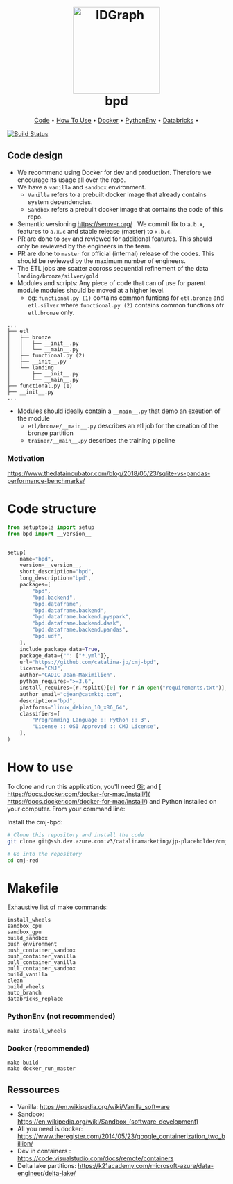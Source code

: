 
<h1 align="center">
  <br>
  <a href="https://drive.google.com/uc?id=1IadQpNk2653aaflkXL-EBxJDWX43l0KP"><img src="https://drive.google.com/uc?id=1IadQpNk2653aaflkXL-EBxJDWX43l0KP" alt="IDGraph" width="200"></a>
  <br>
    bpd
  <br>
</h1>

<p align="center">
  <a href="#code-structure">Code</a> •
  <a href="#how-to-use">How To Use</a> •
  <a href="#docker">Docker</a> •
  <a href="#PythonEnv">PythonEnv</a> •
  <a href="#Databricks">Databricks</a> •

[![Build Status](https://dev.azure.com/catalinamarketing/jp-placeholder/_apis/build/status/cmj-bpd?branchName=master)](https://dev.azure.com/catalinamarketing/jp-placeholder/_build/latest?definitionId=812&branchName=master)

## Code design
* We recommend using Docker for dev and production. Therefore we encourage its usage all over the repo.
* We have a `vanilla` and `sandbox` environment. 
  * `Vanilla` refers to a prebuilt docker image that already contains system dependencies.
  * `Sandbox` refers a prebuilt docker image that contains the code of this repo.
* Semantic versioning https://semver.org/ . We commit fix to `a.b.x`, features to `a.x.c` and stable release (master) to `x.b.c`. 
* PR are done to `dev` and reviewed for additional features. This should only be reviewed by the engineers in the team.
* PR are done to `master` for official (internal) release of the codes. This should be reviewed by the maximum number of engineers.   
* The ETL jobs are scatter accross sequential refinement of the data `landing/bronze/silver/gold` 
* Modules and scripts: Any piece of code that can of use for parent module modules should be moved at a higher level. 
  * eg: `functional.py (1)`  contains common funtions for `etl.bronze` and `etl.silver` where `functional.py (2)` contains common functions ofr `etl.bronze` only.
```
...
├── etl
│   ├── bronze
│   │   ├── __init__.py
│   │   └── __main__.py
│   ├── functional.py (2)
│   ├── __init__.py
│   └── landing
│       ├── __init__.py
│       └── __main__.py
├── functional.py (1)
├── __init__.py
...
```
* Modules should ideally contain a `__main__.py` that demo an exeution of the module
  * `etl/bronze/__main__.py` describes an etl job for the creation of the bronze partition
  * `trainer/__main__.py` describes the training pipeline



### Motivation
https://www.thedataincubator.com/blog/2018/05/23/sqlite-vs-pandas-performance-benchmarks/

# Code structure
```python
from setuptools import setup
from bpd import __version__


setup(
    name="bpd",
    version=__version__,
    short_description="bpd",
    long_description="bpd",
    packages=[
        "bpd",
        "bpd.backend",
        "bpd.dataframe",
        "bpd.dataframe.backend",
        "bpd.dataframe.backend.pyspark",
        "bpd.dataframe.backend.dask",
        "bpd.dataframe.backend.pandas",
        "bpd.udf",
    ],
    include_package_data=True,
    package_data={"": ["*.yml"]},
    url="https://github.com/catalina-jp/cmj-bpd",
    license="CMJ",
    author="CADIC Jean-Maximilien",
    python_requires=">=3.6",
    install_requires=[r.rsplit()[0] for r in open("requirements.txt")],
    author_email="cjean@catmktg.com",
    description="bpd",
    platforms="linux_debian_10_x86_64",
    classifiers=[
        "Programming Language :: Python :: 3",
        "License :: OSI Approved :: CMJ License",
    ],
)

```


# How to use
To clone and run this application, you'll need [Git](https://git-scm.com) and [ https://docs.docker.com/docker-for-mac/install/]( https://docs.docker.com/docker-for-mac/install/) and Python installed on your computer. 
From your command line:

Install the cmj-bpd:
```bash
# Clone this repository and install the code
git clone git@ssh.dev.azure.com:v3/catalinamarketing/jp-placeholder/cmj-bpd

# Go into the repository
cd cmj-red
```

# Makefile
Exhaustive list of make commands:
```
install_wheels
sandbox_cpu
sandbox_gpu
build_sandbox
push_environment
push_container_sandbox
push_container_vanilla
pull_container_vanilla
pull_container_sandbox
build_vanilla
clean
build_wheels
auto_branch 
databricks_replace
```
### PythonEnv (not recommended)
```
make install_wheels
``` 

### Docker (recommended)
```shell
make build
make docker_run_master
```

## Ressources
* Vanilla:  https://en.wikipedia.org/wiki/Vanilla_software
* Sandbox: https://en.wikipedia.org/wiki/Sandbox_(software_development)
* All you need is docker: https://www.theregister.com/2014/05/23/google_containerization_two_billion/
* Dev in containers : https://code.visualstudio.com/docs/remote/containers
* Delta lake partitions: https://k21academy.com/microsoft-azure/data-engineer/delta-lake/